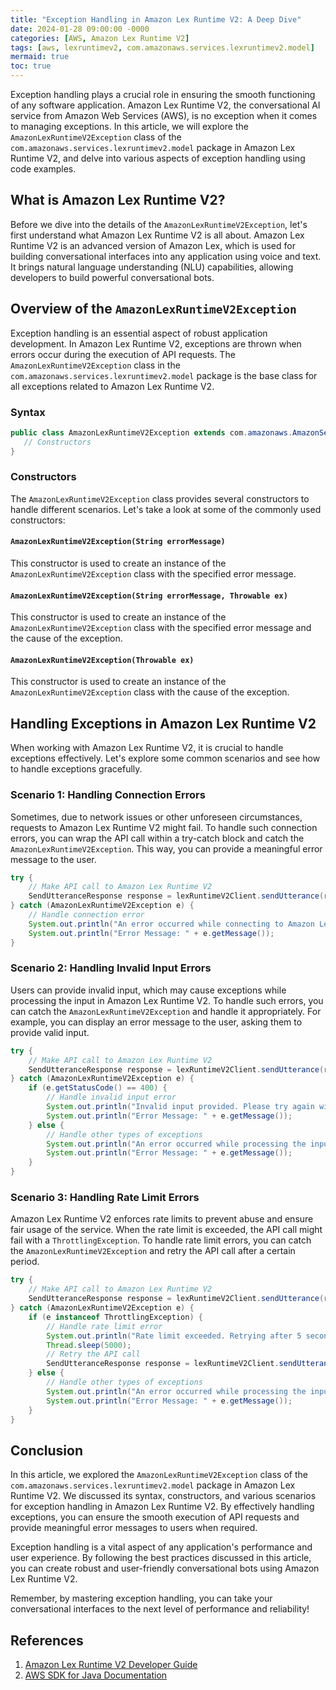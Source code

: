 ```yaml
---
title: "Exception Handling in Amazon Lex Runtime V2: A Deep Dive"
date: 2024-01-28 09:00:00 -0000
categories: [AWS, Amazon Lex Runtime V2]
tags: [aws, lexruntimev2, com.amazonaws.services.lexruntimev2.model]
mermaid: true
toc: true
---
```



Exception handling plays a crucial role in ensuring the smooth functioning of any software application. Amazon Lex Runtime V2, the conversational AI service from Amazon Web Services (AWS), is no exception when it comes to managing exceptions. In this article, we will explore the `AmazonLexRuntimeV2Exception` class of the `com.amazonaws.services.lexruntimev2.model` package in Amazon Lex Runtime V2, and delve into various aspects of exception handling using code examples.

## What is Amazon Lex Runtime V2?

Before we dive into the details of the `AmazonLexRuntimeV2Exception`, let's first understand what Amazon Lex Runtime V2 is all about. Amazon Lex Runtime V2 is an advanced version of Amazon Lex, which is used for building conversational interfaces into any application using voice and text. It brings natural language understanding (NLU) capabilities, allowing developers to build powerful conversational bots.

## Overview of the `AmazonLexRuntimeV2Exception`

Exception handling is an essential aspect of robust application development. In Amazon Lex Runtime V2, exceptions are thrown when errors occur during the execution of API requests. The `AmazonLexRuntimeV2Exception` class in the `com.amazonaws.services.lexruntimev2.model` package is the base class for all exceptions related to Amazon Lex Runtime V2.

### Syntax

```java
public class AmazonLexRuntimeV2Exception extends com.amazonaws.AmazonServiceException {
   // Constructors
}
```

### Constructors

The `AmazonLexRuntimeV2Exception` class provides several constructors to handle different scenarios. Let's take a look at some of the commonly used constructors:

#### `AmazonLexRuntimeV2Exception(String errorMessage)`

This constructor is used to create an instance of the `AmazonLexRuntimeV2Exception` class with the specified error message.

#### `AmazonLexRuntimeV2Exception(String errorMessage, Throwable ex)`

This constructor is used to create an instance of the `AmazonLexRuntimeV2Exception` class with the specified error message and the cause of the exception.

#### `AmazonLexRuntimeV2Exception(Throwable ex)`

This constructor is used to create an instance of the `AmazonLexRuntimeV2Exception` class with the cause of the exception.

## Handling Exceptions in Amazon Lex Runtime V2

When working with Amazon Lex Runtime V2, it is crucial to handle exceptions effectively. Let's explore some common scenarios and see how to handle exceptions gracefully.

### Scenario 1: Handling Connection Errors

Sometimes, due to network issues or other unforeseen circumstances, requests to Amazon Lex Runtime V2 might fail. To handle such connection errors, you can wrap the API call within a try-catch block and catch the `AmazonLexRuntimeV2Exception`. This way, you can provide a meaningful error message to the user.

```java
try {
    // Make API call to Amazon Lex Runtime V2
    SendUtteranceResponse response = lexRuntimeV2Client.sendUtterance(request);
} catch (AmazonLexRuntimeV2Exception e) {
    // Handle connection error
    System.out.println("An error occurred while connecting to Amazon Lex Runtime V2.");
    System.out.println("Error Message: " + e.getMessage());
}
```

### Scenario 2: Handling Invalid Input Errors

Users can provide invalid input, which may cause exceptions while processing the input in Amazon Lex Runtime V2. To handle such errors, you can catch the `AmazonLexRuntimeV2Exception` and handle it appropriately. For example, you can display an error message to the user, asking them to provide valid input.

```java
try {
    // Make API call to Amazon Lex Runtime V2
    SendUtteranceResponse response = lexRuntimeV2Client.sendUtterance(request);
} catch (AmazonLexRuntimeV2Exception e) {
    if (e.getStatusCode() == 400) {
        // Handle invalid input error
        System.out.println("Invalid input provided. Please try again with a valid input.");
        System.out.println("Error Message: " + e.getMessage());
    } else {
        // Handle other types of exceptions
        System.out.println("An error occurred while processing the input.");
        System.out.println("Error Message: " + e.getMessage());
    }
}
```

### Scenario 3: Handling Rate Limit Errors

Amazon Lex Runtime V2 enforces rate limits to prevent abuse and ensure fair usage of the service. When the rate limit is exceeded, the API call might fail with a `ThrottlingException`. To handle rate limit errors, you can catch the `AmazonLexRuntimeV2Exception` and retry the API call after a certain period.

```java
try {
    // Make API call to Amazon Lex Runtime V2
    SendUtteranceResponse response = lexRuntimeV2Client.sendUtterance(request);
} catch (AmazonLexRuntimeV2Exception e) {
    if (e instanceof ThrottlingException) {
        // Handle rate limit error
        System.out.println("Rate limit exceeded. Retrying after 5 seconds...");
        Thread.sleep(5000);
        // Retry the API call
        SendUtteranceResponse response = lexRuntimeV2Client.sendUtterance(request);
    } else {
        // Handle other types of exceptions
        System.out.println("An error occurred while processing the input.");
        System.out.println("Error Message: " + e.getMessage());
    }
}
```

## Conclusion

In this article, we explored the `AmazonLexRuntimeV2Exception` class of the `com.amazonaws.services.lexruntimev2.model` package in Amazon Lex Runtime V2. We discussed its syntax, constructors, and various scenarios for exception handling in Amazon Lex Runtime V2. By effectively handling exceptions, you can ensure the smooth execution of API requests and provide meaningful error messages to users when required.

Exception handling is a vital aspect of any application's performance and user experience. By following the best practices discussed in this article, you can create robust and user-friendly conversational bots using Amazon Lex Runtime V2.

Remember, by mastering exception handling, you can take your conversational interfaces to the next level of performance and reliability!

## References

1. [Amazon Lex Runtime V2 Developer Guide](https://docs.aws.amazon.com/lex/latest/dg/getting-started-v2.html)
2. [AWS SDK for Java Documentation](https://docs.aws.amazon.com/sdk-for-java/latest/developer-guide/home.html)